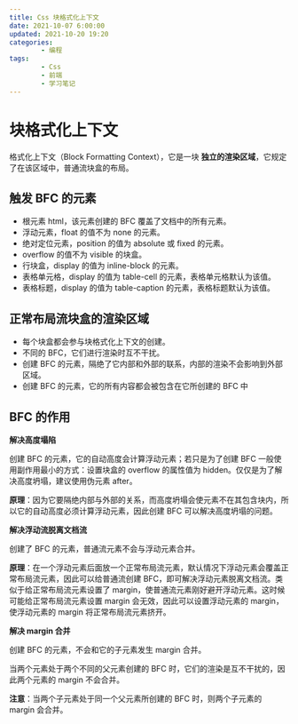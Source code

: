 ```yaml
---
title: Css 块格式化上下文
date: 2021-10-07 6:00:00
updated: 2021-10-20 19:20
categories:
        - 编程
tags:
        - Css
        - 前端
        - 学习笔记
---
```

# 块格式化上下文

格式化上下文（Block Formatting Context），它是一块 **独立的渲染区域**，它规定了在该区域中，普通流块盒的布局。

## 触发 BFC 的元素

-   根元素 html，该元素创建的 BFC 覆盖了文档中的所有元素。
-   浮动元素，float 的值不为 none 的元素。
-   绝对定位元素，position 的值为 absolute 或 fixed 的元素。
-   overflow 的值不为 visible 的块盒。
-   行块盒，display 的值为 inline-block 的元素。
-   表格单元格，display 的值为 table-cell 的元素，表格单元格默认为该值。
-   表格标题，display 的值为 table-caption 的元素，表格标题默认为该值。

## 正常布局流块盒的渲染区域

-   每个块盒都会参与块格式化上下文的创建。
-   不同的 BFC，它们进行渲染时互不干扰。
-   创建 BFC 的元素，隔绝了它内部和外部的联系，内部的渲染不会影响到外部区域。
-   创建 BFC 的元素，它的所有内容都会被包含在它所创建的 BFC 中

## BFC 的作用

**解决高度塌陷**

创建 BFC 的元素，它的自动高度会计算浮动元素；若只是为了创建 BFC 一般使用副作用最小的方式：设置块盒的 overflow 的属性值为 hidden。仅仅是为了解决高度坍塌，建议使用伪元素 after。

**原理**：因为它要隔绝内部与外部的关系，而高度坍塌会使元素不在其包含块内，所以它的自动高度必须计算浮动元素，因此创建 BFC 可以解决高度坍塌的问题。

**解决浮动流脱离文档流**

创建了 BFC 的元素，普通流元素不会与浮动元素合并。

**原理**：在一个浮动元素后面放一个正常布局流元素，默认情况下浮动元素会覆盖正常布局流元素，因此可以给普通流创建 BFC，即可解决浮动元素脱离文档流。类似于给正常布局流元素设置了 margin，使普通流元素刚好避开浮动元素。这时候可能给正常布局流元素设置 margin 会无效，因此可以设置浮动元素的 margin，使浮动元素的 margin 将正常布局流元素挤开。

**解决 margin 合并**

创建 BFC 的元素，不会和它的子元素发生 margin 合并。

当两个元素处于两个不同的父元素创建的 BFC 时，它们的渲染是互不干扰的，因此两个元素的 margin 不会合并。

**注意**：当两个子元素处于同一个父元素所创建的 BFC 时，则两个子元素的 margin 会合并。
